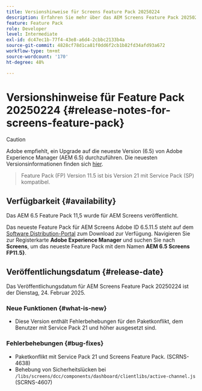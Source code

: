 ```yaml
---
title: Versionshinweise für Screens Feature Pack 20250224
description: Erfahren Sie mehr über das AEM Screens Feature Pack 20250224, das am Dienstag, 24. Februar 2025 veröffentlicht wurde.
feature: Feature Pack
role: Developer
level: Intermediate
exl-id: dc47ec1b-77f4-43e8-a6d4-2cbbc2133b4a
source-git-commit: 4828cf78d1ca81f0dd6f2cb1b82fd34afd93a672
workflow-type: tm+mt
source-wordcount: '170'
ht-degree: 48%

---
```


# Versionshinweise für Feature Pack 20250224 {#release-notes-for-screens-feature-pack}

>[!CAUTION]
>Adobe empfiehlt, ein Upgrade auf die neueste Version (6.5) von Adobe Experience Manager (AEM 6.5) durchzuführen. Die neuesten Versionsinformationen finden sich [hier](https://experienceleague.adobe.com/de/docs/experience-manager-65/content/release-notes/release-notes).
>>Feature Pack (FP) Version 11.5 ist bis Version 21 mit Service Pack (SP) kompatibel.


## Verfügbarkeit {#availability}

Das AEM 6.5 Feature Pack 11,5 wurde für AEM Screens veröffentlicht.

Das neueste Feature Pack für AEM Screens Adobe ID 6.5.11.5 steht auf dem [Software Distribution-Portal](https://experience.adobe.com/#/downloads/content/software-distribution/de/aem.html) zum Download zur Verfügung. Navigieren Sie zur Registerkarte **Adobe Experience Manager** und suchen Sie nach **Screens**, um das neueste Feature Pack mit dem Namen **AEM 6.5 Screens FP11.5}**.

## Veröffentlichungsdatum {#release-date}

Das Veröffentlichungsdatum für AEM Screens Feature Pack 20250224 ist der Dienstag, 24. Februar 2025.

### Neue Funktionen {#what-is-new}

* Diese Version enthält Fehlerbehebungen für den Paketkonflikt, dem Benutzer mit Service Pack 21 und höher ausgesetzt sind.

### Fehlerbehebungen {#bug-fixes}

* Paketkonflikt mit Service Pack 21 und Screens Feature Pack. (SCRNS-4638)
* Behebung von Sicherheitslücken bei `/libs/screens/dcc/components/dashboard/clientlibs/active-channel.js` (SCRNS-4607)
